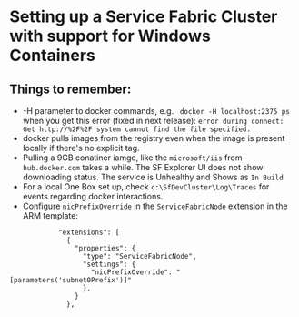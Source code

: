 # Setting up a Service Fabric Cluster with support for Windows Containers

## Things to remember:

* -H parameter to docker commands, e.g. ``` docker -H localhost:2375 ps```
    when you get this error (fixed in next release): ```error during connect: Get http://%2F%2F
system cannot find the file specified.```
* docker pulls images from the registry even when the image is present locally if there's no explicit tag.
* Pulling a 9GB conatiner iamge, like the ```microsoft/iis``` from ```hub.docker.com``` takes a while. The SF Explorer UI does not show downloading status. The service is Unhealthy and Shows as ```In Build```
* For a local One Box set up, check ```c:\SfDevCluster\Log\Traces``` for events regarding docker interactions.
* Configure ```nicPrefixOverride``` in the ```ServiceFabricNode``` extension in the ARM template:

```
            "extensions": [
              {
                "properties": {
                  "type": "ServiceFabricNode",
                  "settings": {
                    "nicPrefixOverride": "[parameters('subnet0Prefix')]"
                  },
                }
              },
```
 
